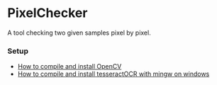 # PixelChecker
A tool checking two given samples pixel by pixel.

### Setup
- [How to compile and install OpenCV](https://wiki.qt.io/How_to_setup_Qt_and_openCV_on_Windows)
- [How to compile and install tesseractOCR with mingw on windows](https://www.life2coding.com/opencv-ocr-tutoiral-build-tesseract-ocr-library-3-02-02-with-qt-5-4-mingw-on-windows/)
